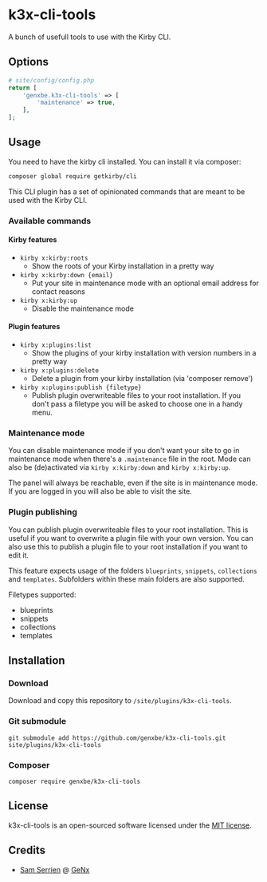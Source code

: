 # k3x-cli-tools

A bunch of usefull tools to use with the Kirby CLI.

## Options

```php
# site/config/config.php
return [
    'genxbe.k3x-cli-tools' => [
        'maintenance' => true,
    ],
];
```

## Usage

You need to have the kirby cli installed. You can install it via composer:

```bash
composer global require getkirby/cli
```

This CLI plugin has a set of opinionated commands that are meant to be used with the Kirby CLI.

### Available commands

#### Kirby features

* `kirby x:kirby:roots`
	* Show the roots of your Kirby installation in a pretty way
* `kirby x:kirby:down {email}`
	* Put your site in maintenance mode with an optional email address for contact reasons
* `kirby x:kirby:up`
	* Disable the maintenance mode

#### Plugin features

* `kirby x:plugins:list`
	* Show the plugins of your kirby installation with version numbers in a pretty way
* `kirby x:plugins:delete`
	* Delete a plugin from your kirby installation (via 'composer remove')
* `kirby x:plugins:publish {filetype}`
	* Publish plugin overwriteable files to your root installation. If you don't pass a filetype you will be asked to choose one in a handy menu.

### Maintenance mode

You can disable maintenance mode if you don't want your site to go in maintenance mode when there's a `.maintenance` file in the root. Mode can also be (de)activated via `kirby x:kirby:down` and `kirby x:kirby:up`.

The panel will always be reachable, even if the site is in maintenance mode. If you are logged in you will also be able to visit the site.

### Plugin publishing

You can publish plugin overwriteable files to your root installation. This is useful if you want to overwrite a plugin file with your own version. You can also use this to publish a plugin file to your root installation if you want to edit it.

This feature expects usage of the folders `blueprints`, `snippets`, `collections` and `templates`. Subfolders within these main folders are also supported.

Filetypes supported:

* blueprints
* snippets
* collections
* templates

## Installation

### Download

Download and copy this repository to `/site/plugins/k3x-cli-tools`.

### Git submodule

```
git submodule add https://github.com/genxbe/k3x-cli-tools.git site/plugins/k3x-cli-tools
```

### Composer

```
composer require genxbe/k3x-cli-tools
```

## License

k3x-cli-tools is an open-sourced software licensed under the [MIT license](LICENSE.md).

## Credits

- [Sam Serrien](https://twitter.com/samzzi) @ [GeNx](https://genx.be)
